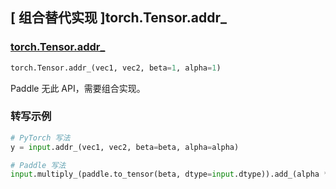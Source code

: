 ## [ 组合替代实现 ]torch.Tensor.addr_

### [torch.Tensor.addr_](https://pytorch.org/docs/stable/generated/torch.Tensor.addr_.html#torch.Tensor.addr_)

```python
torch.Tensor.addr_(vec1, vec2, beta=1, alpha=1)
```

Paddle 无此 API，需要组合实现。

### 转写示例

```python
# PyTorch 写法
y = input.addr_(vec1, vec2, beta=beta, alpha=alpha)

# Paddle 写法
input.multiply_(paddle.to_tensor(beta, dtype=input.dtype)).add_(alpha * paddle.outer(vec1, vec2))
```
